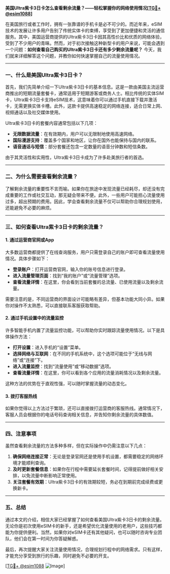 **美国Ultra紫卡3日卡怎么查看剩余流量？——轻松掌握你的网络使用情况[[TG💪+ @esim1088](https://t.me/s/esim1088)]**

在美国旅行或者工作时，拥有一张靠谱的手机卡是必不可少的。而近年来，eSIM技术的发展让许多用户告别了传统实体卡的束缚，享受到了更加便捷和灵活的通信服务。其中，美国运营商提供的Ultra紫卡3日卡因其高性价比和优质的网络体验，受到了不少用户的青睐。然而，对于初次接触这种新型卡的用户来说，可能会遇到一个问题：**如何查看自己购买的Ultra紫卡3日卡还有多少剩余流量呢？** 今天，我们就来详细解答这个问题，并教你如何快速掌握自己的流量使用情况。

---

### 一、什么是美国Ultra紫卡3日卡？

首先，我们先简单介绍一下Ultra紫卡3日卡的基本信息。这是一款由美国主流运营商推出的短期流量套餐卡，通常适用于短期游客或商务人士。相比传统的实体SIM卡，Ultra紫卡3日卡支持eSIM技术，这意味着你可以通过手机直接下载并激活卡，无需更换实体卡槽。此外，这款卡提供高速稳定的网络连接，适合日常上网、视频通话以及社交媒体使用。

Ultra紫卡3日卡的套餐内容通常包括以下几项：
- **无限数据流量**：在有效期内，用户可以无限制地使用高速网络。
- **国际漫游支持**：覆盖多个国家和地区，让你在国外也能保持与国内的联系。
- **语音通话与短信**：部分套餐还包含一定数量的语音分钟数和短信条数。

由于其灵活性和实用性，Ultra紫卡3日卡成为了许多赴美旅行者的首选。

---

### 二、为什么需要查看剩余流量？

了解剩余流量的重要性不言而喻。如果你在旅途中发现流量已经耗尽，却还没有完成重要的工作或社交互动，那无疑会带来不便。此外，一些用户可能担心流量使用过多，超出预期的费用。因此，学会查看剩余流量不仅可以帮助你合理规划使用，还能避免不必要的麻烦。

---

### 三、如何查看Ultra紫卡3日卡的剩余流量？

#### 1. **通过运营商官网或App**

大多数运营商都提供了在线查询服务，用户只需登录自己的账户即可查看流量使用情况。具体步骤如下：

- **登录账户**：打开运营商官网，输入你的账号信息进行登录。
- **进入流量管理页面**：找到“我的账户”或“流量管理”选项。
- **查看流量详情**：在这里，你会看到当前套餐的总流量、已使用流量以及剩余流量。

需要注意的是，不同运营商的界面设计可能略有差异，但基本功能大同小异。如果你对操作不太熟悉，可以直接联系客服获取帮助。

#### 2. **通过手机设置中的流量监控**

许多智能手机内置了流量监控功能，可以帮助你实时跟踪流量使用情况。以下是具体操作方法：

- **打开设置**：进入手机的“设置”菜单。
- **选择网络与互联网**：在不同的手机系统中，这个选项可能位于“无线与网络”或“连接”下。
- **进入流量监控**：找到“流量使用”或“移动数据”选项。
- **查看流量详情**：在这里，你可以看到各个应用的流量消耗情况以及剩余流量。

这种方法的优势在于直观性强，可以随时掌握流量的动态变化。

#### 3. **拨打客服热线**

如果你觉得以上方法过于繁琐，还可以直接拨打运营商的客服热线。通常情况下，客服人员会根据你的电话号码查询相关信息，并告知你剩余流量的具体数值。

---

### 四、注意事项

虽然查看剩余流量的方法多种多样，但在实际操作中仍需注意以下几点：

1. **确保网络连接正常**：无论是登录官网还是使用手机设置，都需要稳定的网络环境才能顺利查询。
2. **及时更新套餐信息**：如果你在行程中需要延长套餐时间，记得提前做好相关安排，以免流量中断影响正常使用。
3. **关注套餐有效期**：Ultra紫卡3日卡的有效期较短，务必在到期前完成续费或更换新卡。

---

### 五、总结

通过本文的介绍，相信大家已经掌握了如何查看美国Ultra紫卡3日卡的剩余流量。无论你是初次使用eSIM卡的新手，还是希望优化流量使用的老用户，这些技巧都能为你提供便利。当然，如果你对eSIM卡还有其他疑问，也可以随时咨询专业团队，他们会在第一时间为你答疑解惑。

最后，再次提醒大家关注流量使用情况，合理规划行程中的网络需求。只有这样，才能充分享受到旅行的乐趣，同时避免不必要的开支。

[[TG💪+ @esim1088](https://t.me/s/esim1088) ![Image](https://i.postimg.cc/4NQfJmqS/Snipaste-2025-05-13-00-14-12.png)]